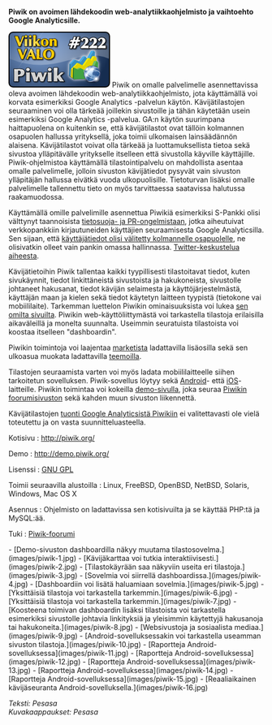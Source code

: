 <!--
Title: Piwik
Week: 5x14
Number: 222
Date: 2015/04/06 16:11
Pageimage: valo222-piwik.png
Tags: Linux,FreeBSD,OpenBSD,NetBSD,Solaris,Windows,Mac OS X,Palvelinohjelma,Webtilastot
-->

**Piwik on avoimen lähdekoodin web-analytiikkaohjelmisto ja vaihtoehto
Google Analyticsille.**

![](images/valo222-piwik.png "fig:valo222-piwik.png") Piwik on omalle
palvelimelle asennettavissa oleva avoimen lähdekoodin
web-analytiikkaohjelmisto, jota käyttämällä voi korvata esimerkiksi
Google Analytics -palvelun käytön. Kävijätilastojen seuraaminen voi olla
tärkeää joillekin sivustoille ja tähän käytetään usein esimerkiksi
Google Analytics -palvelua. GA:n käytön suurimpana haittapuolena on
kuitenkin se, että kävijätilastot ovat tällöin kolmannen osapuolen
hallussa yrityksellä, joka toimii ulkomaisen lainsäädännön alaisena.
Kävijätilastot voivat olla tärkeää ja luottamuksellista tietoa sekä
sivustoa ylläpitävälle yritykselle itselleen että sivustolla käyville
käyttäjille. Piwik-ohjelmistoa käyttämällä tilastointipalvelu on
mahdollista asentaa omalle palvelimelle, jolloin sivuston kävijätiedot
pysyvät vain sivuston ylläpitäjän hallussa eivätkä vuoda ulkopuolisille.
Tietoturvan lisäksi omalle palvelimelle tallennettu tieto on myös
tarvittaessa saatavissa halutussa raakamuodossa.

Käyttämällä omille palvelimille asennettua Piwikiä esimerkiksi S-Pankki
olisi välttynyt taannoisista
[tietosuoja- ja PR-ongelmistaan](http://www.tivi.fi/Kaikki_uutiset/2015-02-26/Tietosuojavaltuutettu-selvitt%C3%A4%C3%A4-S-Pankin-Google-Analytics--k%C3%A4ytt%C3%B6%C3%A4-3216398.html), jotka aiheutuivat verkkopankkiin
kirjautuneiden käyttäjien seuraamisesta Google Analyticsilla. Sen
sijaan, että [käyttäjätiedot olisi välitetty kolmannelle osapuolelle](http://ospi.netcode.fi/blog/mita-tietoja-s-pankki-valittaa-kolmannelle-osapuolelle.html),
ne olisivatkin olleet vain pankin omassa hallinnassa.
[Twitter-keskustelua aiheesta](https://twitter.com/0spi/status/569045642003259392).

Kävijätietoihin Piwik tallentaa kaikki tyypillisesti tilastoitavat
tiedot, kuten sivukäynnit, tiedot linkittäneistä sivustoista ja
hakukoneista, sivustolle johtaneet hakusanat, tiedot kävijän selaimesta
ja käyttöjärjestelmästä, käyttäjän maan ja kielen sekä tiedot käytetyn
laitteen tyypistä (tietokone vai mobiililaite). Tarkemman luettelon
Piwikin ominaisuuksista voi lukea [sen omilta sivuilta](http://piwik.org/features/). Piwikin web-käyttöliittymästä voi
tarkastella tilastoja erilaisilla aikaväleillä ja monelta suunnalta.
Useimmin seuratuista tilastoista voi koostaa itselleen "dashboardin".

Piwikin toimintoja voi laajentaa [marketista](http://plugins.piwik.org/)
ladattavilla lisäosilla sekä sen ulkoasua muokata ladattavilla
[teemoilla](http://themes.piwik.org/).

Tilastojen seuraamista varten voi myös ladata mobiililaitteelle siihen
tarkoitetun sovelluksen. Piwik-sovellus löytyy sekä
[Android](https://play.google.com/store/apps/details?id=org.piwik.mobile2)-
että
[iOS](https://itunes.apple.com/us/app/piwik-mobile-2/id737216887?mt=8)-laitteille.
Piwikin toimintaa voi kokeilla [demo-sivulla](http://demo.piwik.org),
joka seuraa [Piwikin foorumisivuston](http://forum.piwik.org/) sekä
kahden muun sivuston liikennettä.

Kävijätilastojen [tuonti Google Analyticsistä
Piwikiin](http://piwik.org/blog/2012/08/google-analytics-to-piwik/) ei
valitettavasti ole vielä toteutettu ja on vasta suunnitteluasteella.

Kotisivu
:   <http://piwik.org/>

Demo
:   <http://demo.piwik.org/>

Lisenssi
:   [GNU GPL](GNU_GPL)

Toimii seuraavilla alustoilla
:   Linux, FreeBSD, OpenBSD, NetBSD, Solaris, Windows, Mac OS X

Asennus
:   Ohjelmisto on ladattavissa sen kotisivuilta ja se käyttää PHP:tä ja
    MySQL:ää.

Tuki
:   [Piwik-foorumi](http://forum.piwik.org/)

<div class="psgallery" markdown="1">
-   [Demo-sivuston dashboardilla näkyy muutama tilastosovelma.](images/piwik-1.jpg)
-   [Kävijäkarttaa voi tutkia interaktiivisesti.](images/piwik-2.jpg)
-   [Tilastokäyrään saa näkyviin useita eri tilastoja.](images/piwik-3.jpg)
-   [Sovelmia voi siirrellä dashboardissa.](images/piwik-4.jpg)
-   [Dashboardiin voi lisätä haluamiaan sovelmia.](images/piwik-5.jpg)
-   [Yksittäisiä tilastoja voi tarkastella tarkemmin.](images/piwik-6.jpg)
-   [Yksittäisiä tilastoja voi tarkastella tarkemmin.](images/piwik-7.jpg)
-   [Koosteena toimivan dashboardin lisäksi tilastoista voi tarkastella
    esimerkiksi sivustolle johtavia linkityksiä ja yleisimmin käytettyjä
    hakusanoja tai hakukoneita.](images/piwik-8.jpg)
-   [Websivustoja ja sosiaalista mediaa.](images/piwik-9.jpg)
-   [Android-sovelluksessakin voi tarkastella useamman sivuston
    tilastoja.](images/piwik-10.jpg)
-   [Raportteja Android-sovelluksessa](images/piwik-11.jpg)
-   [Raportteja Android-sovelluksessa](images/piwik-12.jpg)
-   [Raportteja Android-sovelluksessa](images/piwik-13.jpg)
-   [Raportteja Android-sovelluksessa](images/piwik-14.jpg)
-   [Raportteja Android-sovelluksessa](images/piwik-15.jpg)
-   [Reaaliaikainen kävijäseuranta Android-sovelluksella.](images/piwik-16.jpg)
</div>

*Teksti: Pesasa* <br />
*Kuvakaappaukset: Pesasa*
